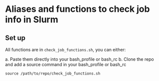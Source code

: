 # Aliases and functions to check job info in Slurm


## Set up

All functions are in `check_job_functions.sh`, you can either:

a. Paste them directly into your bash_profile or bash_rc
b. Clone the repo and add a source command in your bash_profile or bash_rc

```source /path/to/repo/check_job_functions.sh```